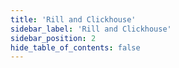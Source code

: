 ```yaml
---
title: 'Rill and Clickhouse'
sidebar_label: 'Rill and Clickhouse'
sidebar_position: 2
hide_table_of_contents: false
---
```

